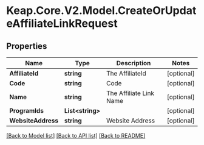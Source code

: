 # Keap.Core.V2.Model.CreateOrUpdateAffiliateLinkRequest

## Properties

Name | Type | Description | Notes
------------ | ------------- | ------------- | -------------
**AffiliateId** | **string** | The AffiliateId | [optional] 
**Code** | **string** | Code | [optional] 
**Name** | **string** | The Affiliate Link Name | [optional] 
**ProgramIds** | **List&lt;string&gt;** |  | [optional] 
**WebsiteAddress** | **string** | Website Address | [optional] 

[[Back to Model list]](../README.md#documentation-for-models) [[Back to API list]](../README.md#documentation-for-api-endpoints) [[Back to README]](../README.md)

